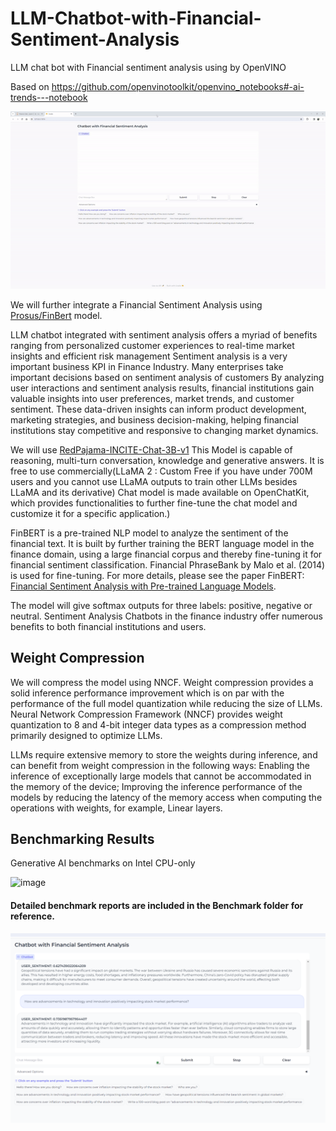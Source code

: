 # LLM-Chatbot-with-Financial-Sentiment-Analysis

LLM chat bot with Financial sentiment analysis using by OpenVINO

Based on https://github.com/openvinotoolkit/openvino_notebooks#-ai-trends---notebook

![](https://github.com/Pooja-B/LLM-Chatbot-with-Financial-Sentiment-Analysis/blob/main/demo_LLM.gif)


We will further integrate a Financial Sentiment Analysis using [Prosus/FinBert](https://huggingface.co/ProsusAI/finbert) model.

LLM chatbot integrated with sentiment analysis offers a myriad of benefits ranging from personalized customer experiences to real-time market insights and efficient risk management
Sentiment analysis is a very important business KPI in Finance Industry. Many enterprises take important decisions based on sentiment analysis of customers
By analyzing user interactions and sentiment analysis results, financial institutions gain valuable insights into user preferences, market trends, and customer sentiment. These data-driven insights can inform product development, marketing strategies, and business decision-making, helping financial institutions stay competitive and responsive to changing market dynamics.

We will use [RedPajama-INCITE-Chat-3B-v1](https://huggingface.co/togethercomputer/RedPajama-INCITE-Chat-3B-v1) This Model is capable of reasoning, multi-turn conversation, knowledge and generative answers. It is free to use commercially(LLaMA 2 : Custom Free if you have under 700M users and you cannot use LLaMA outputs to train other LLMs besides LLaMA and its derivative)
Chat model is made available on OpenChatKit, which provides functionalities to further fine-tune the chat model and customize it for a specific application.)

FinBERT is a pre-trained NLP model to analyze the sentiment of the financial text. It is built by further training the BERT language model in the finance domain, using a large financial corpus and thereby fine-tuning it for financial sentiment classification. Financial PhraseBank by Malo et al. (2014) is used for fine-tuning. For more details, please see the paper FinBERT: [Financial Sentiment Analysis with Pre-trained Language Models](https://arxiv.org/abs/1908.10063).

The model will give softmax outputs for three labels: positive, negative or neutral. Sentiment Analysis Chatbots in the finance industry offer numerous benefits to both financial institutions and users.

## Weight Compression
We will compress the model using NNCF. Weight compression provides a solid inference performance improvement which is on par with the performance of the full model quantization while reducing the size of LLMs. 
Neural Network Compression Framework (NNCF) provides weight quantization to 8 and 4-bit integer data types as a compression method primarily designed to optimize LLMs. 

LLMs require extensive memory to store the weights during inference, and can benefit from weight compression in the following ways:
Enabling the inference of exceptionally large models that cannot be accommodated in the memory of the device;
Improving the inference performance of the models by reducing the latency of the memory access when computing the operations with weights, for example, Linear layers.

## Benchmarking Results 
Generative AI benchmarks on Intel CPU-only



![image](https://github.com/Pooja-B/LLM-Chatbot-with-Financial-Sentiment-Analysis/assets/9071192/7c9d5893-f9ce-4e1d-a36e-f8db51b29ede)


#### Detailed benchmark reports are included in the Benchmark folder for reference. 


![alt text](https://github.com/Pooja-B/LLM-Chatbot-with-Financial-Sentiment-Analysis/blob/main/SentimentAnalysisLLMChatbot.png)
